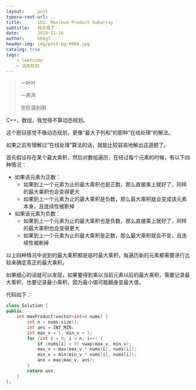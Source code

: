 ```yaml
---
layout:     post
typora-root-url: ..
title:      152. Maximum Product Subarray
subtitle:   我太难了
date:       2019-11-16
author:     bbkgl
header-img: img/post-bg-0004.jpg
catalog: true
tags:
    - leetcode
    - 动态规划
---
```


>一叶叶
>
>一声声
>
>空阶滴到明

C++，数组，我觉得不算动态规划。

这个题目感觉不像动态规划，更像“最大子列和”的那种“在线处理”的解法。

如果之前有理解过“在线处理”算法的话，就能比较容易地解出这道题了。

首先假设存在某个最大乘积，然后对数组遍历，在经过每个元素的时候，有以下四种情况：

- 如果该元素为正数：
  - 如果到上一个元素为止的最大乘积也是正数，那么直接乘上就好了，同样的最大乘积也会变得更大
  - 如果到上一个元素为止的最大乘积是负数，那么最大乘积就会变成该元素本身，且连续性被断掉
- 如果该元素为负数：
  - 如果到上一个元素为止的最大乘积也是负数，那么直接乘上就好了，同样的最大乘积也会变得更大
  - 如果到上一个元素为止的最大乘积是正数，那么最大乘积就会不变，且连续性被断掉

以上四种情况中说到的最大乘积都是临时最大乘积，每遍历新的元素都需要进行比较来确定真正的最大乘积。

如果细心的话就可以发现，如果要得到乘以当前元素以后的最大乘积，需要记录最大乘积，也要记录最小乘积，因为最小值可能翻身变最大值。

代码如下：

```cpp
class Solution {
public:
    int maxProduct(vector<int>& nums) {
        int n = nums.size();
        int ans = INT_MIN;
        int max_v = 1, min_v = 1;
        for (int i = 0; i < n; i++) {
            if (nums[i] < 0) swap(max_v, min_v);
            max_v = max(max_v * nums[i], nums[i]);
            min_v = min(min_v * nums[i], nums[i]);
            ans = max(max_v, ans);
        }
        return ans;
    }
};
```



